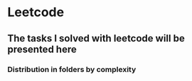# Leetcode

## The tasks I solved with leetcode will be presented here
### Distribution in folders by complexity

